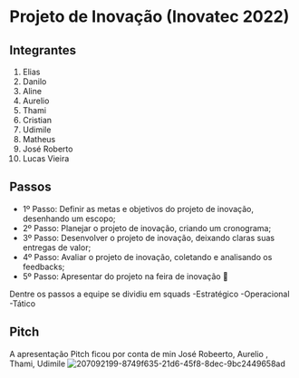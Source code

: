 # Projeto de Inovação (Inovatec 2022)

## Integrantes 

1. Elias 
2. Danilo 
3. Aline
4. Aurelio 
5. Thami
6. Cristian
7. Udimile
8. Matheus
9. José Roberto
10. Lucas Vieira

## Passos
- 1º Passo: Definir as metas e objetivos do projeto de inovação, desenhando um escopo; 
- 2º Passo: Planejar o projeto de inovação, criando um cronograma; 
- 3º Passo: Desenvolver o projeto de inovação, deixando claras suas entregas de valor; 
- 4º Passo: Avaliar o projeto de inovação, coletando e analisando os feedbacks;
- 5º Passo: Apresentar do projeto na feira de inovação 🚀

Dentre os passos a equipe se dividiu em squads
-Estratégico
-Operacional
-Tático
## Pitch
A apresentação Pitch ficou por conta de min José Robeerto, Aurelio , Thami, Udimile
![207092199-8749f635-21d6-45f8-8dec-9bc2449658ad](https://user-images.githubusercontent.com/84295963/208745914-b2117b1b-1e8b-489d-967b-deb9bc92ffb4.png)


